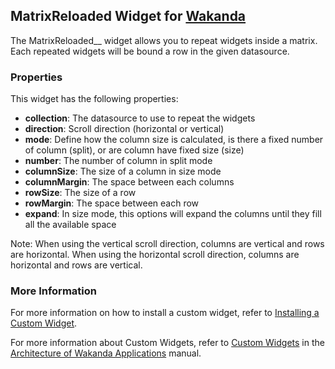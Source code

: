 ## MatrixReloaded Widget for [Wakanda](http://wakanda.org)The MatrixReloaded__ widget allows you to repeat widgets inside a matrix. Each repeated widgets will be bound a row in the given datasource.### PropertiesThis widget has the following properties:* __collection__: The datasource to use to repeat the widgets* __direction__: Scroll direction (horizontal or vertical)* __mode__: Define how the column size is calculated, is there a fixed number of column (split), or are column have fixed size (size)* __number__: The number of column in split mode* __columnSize__: The size of a column in size mode* __columnMargin__: The space between each columns* __rowSize__: The size of a row* __rowMargin__: The space between each row* __expand__: In size mode, this options will expand the columns until they fill all the available spaceNote:When using the vertical scroll direction, columns are vertical and rows are horizontal.When using the horizontal scroll direction, columns are horizontal and rows are vertical.### More InformationFor more information on how to install a custom widget, refer to [Installing a Custom Widget](http://doc.wakanda.org/WakandaStudio0/help/Title/en/page3869.html#1027761).For more information about Custom Widgets, refer to [Custom Widgets](http://doc.wakanda.org/Wakanda0.v5/help/Title/en/page3863.html "Custom Widgets") in the [Architecture of Wakanda Applications](http://doc.wakanda.org/Wakanda0.v5/help/Title/en/page3844.html "Architecture of Wakanda Applications") manual.